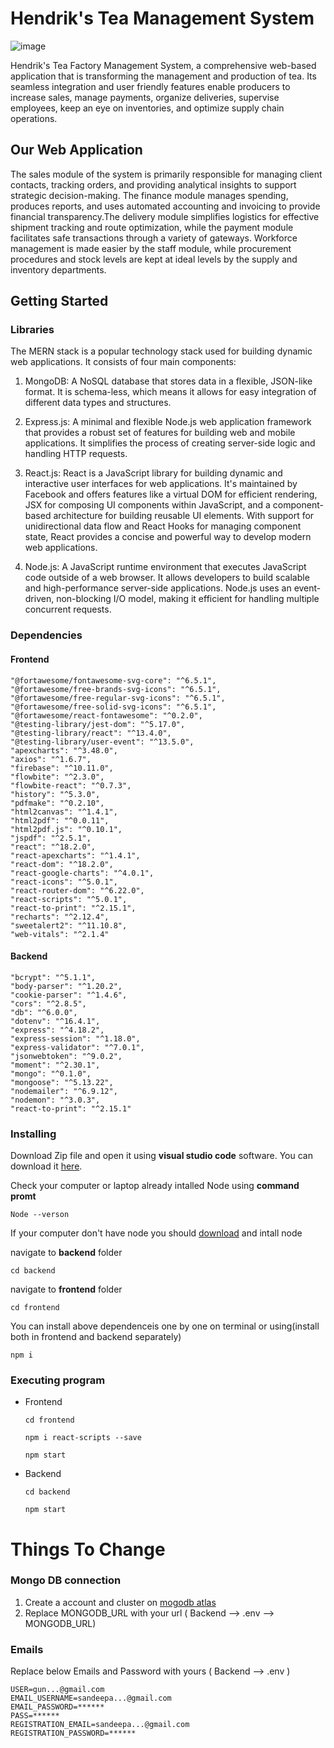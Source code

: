 # Hendrik's Tea Management System

![image](https://github.com/sandeepaMallawarachchi/ITP_Project/assets/126542051/157b32e1-e314-47e2-9cf6-896286e581f1)


Hendrik's Tea Factory Management System, a comprehensive web-based application that is transforming the management and production of tea. Its seamless integration and user friendly features enable producers to increase sales, manage payments, organize deliveries, supervise employees, keep an eye on inventories, and optimize supply chain operations.

## Our Web Application

The sales module of the system is primarily responsible for managing client contacts, tracking orders, and providing analytical insights to support strategic decision-making. The 
finance module manages spending, produces reports, and uses automated accounting and invoicing to provide financial transparency.The delivery module simplifies logistics for effective shipment tracking and route optimization, while the payment module facilitates safe transactions through a variety of gateways. Workforce management is made easier by the staff module, while procurement procedures and stock levels are kept at ideal levels by the supply and inventory departments.

## Getting Started

### Libraries


The MERN stack is a popular technology stack used for building dynamic web applications. It consists of four main components:

1. MongoDB: A NoSQL database that stores data in a flexible, JSON-like format. It is schema-less, which means it allows for easy integration of different data types and structures.

2. Express.js: A minimal and flexible Node.js web application framework that provides a robust set of features for building web and mobile applications. It simplifies the process of creating server-side logic and handling HTTP requests.

3. React.js: React is a JavaScript library for building dynamic and interactive user interfaces for web applications. It's maintained by Facebook and offers features like a virtual DOM for efficient rendering, JSX for composing UI components within JavaScript, and a component-based architecture for building reusable UI elements. With support for unidirectional data flow and React Hooks for managing component state, React provides a concise and powerful way to develop modern web applications.

4. Node.js: A JavaScript runtime environment that executes JavaScript code outside of a web browser. It allows developers to build scalable and high-performance server-side applications. Node.js uses an event-driven, non-blocking I/O model, making it efficient for handling multiple concurrent requests.

### Dependencies

#### Frontend

    "@fortawesome/fontawesome-svg-core": "^6.5.1",
    "@fortawesome/free-brands-svg-icons": "^6.5.1",
    "@fortawesome/free-regular-svg-icons": "^6.5.1",
    "@fortawesome/free-solid-svg-icons": "^6.5.1",
    "@fortawesome/react-fontawesome": "^0.2.0",
    "@testing-library/jest-dom": "^5.17.0",
    "@testing-library/react": "^13.4.0",
    "@testing-library/user-event": "^13.5.0",
    "apexcharts": "^3.48.0",
    "axios": "^1.6.7",
    "firebase": "^10.11.0",
    "flowbite": "^2.3.0",
    "flowbite-react": "^0.7.3",
    "history": "^5.3.0",
    "pdfmake": "^0.2.10",
    "html2canvas": "^1.4.1",
    "html2pdf": "^0.0.11",
    "html2pdf.js": "^0.10.1",
    "jspdf": "^2.5.1",
    "react": "^18.2.0",
    "react-apexcharts": "^1.4.1",
    "react-dom": "^18.2.0",
    "react-google-charts": "^4.0.1",
    "react-icons": "^5.0.1",
    "react-router-dom": "^6.22.0",
    "react-scripts": "^5.0.1",
    "react-to-print": "^2.15.1",
    "recharts": "^2.12.4",
    "sweetalert2": "^11.10.8",
    "web-vitals": "^2.1.4"

#### Backend

    "bcrypt": "^5.1.1",
    "body-parser": "^1.20.2",
    "cookie-parser": "^1.4.6",
    "cors": "^2.8.5",
    "db": "^6.0.0",
    "dotenv": "^16.4.1",
    "express": "^4.18.2",
    "express-session": "^1.18.0",
    "express-validator": "^7.0.1",
    "jsonwebtoken": "^9.0.2",
    "moment": "^2.30.1",
    "mongo": "^0.1.0",
    "mongoose": "^5.13.22",
    "nodemailer": "^6.9.12",
    "nodemon": "^3.0.3",
    "react-to-print": "^2.15.1"
    
### Installing

Download Zip file and open it using **visual studio code** software. You can download it [here](https://code.visualstudio.com/download).

Check your computer or laptop already intalled Node using **command promt**

    Node --verson

If your computer don't have node you should [download](https://nodejs.org/en) and intall node

navigate to **backend** folder

    cd backend
   
navigate to **frontend** folder

    cd frontend
   
You can install above dependenceis one by one on terminal or using(install both in frontend and backend separately)

    npm i

### Executing program

* Frontend
  ```
  cd frontend
  ```
  ```
  npm i react-scripts --save
  ```
  ```
  npm start
  ```
  
* Backend
  ```
  cd backend
  ```
  ```
  npm start
  ```

# Things To Change

### Mongo DB connection

1. Create a account and cluster on [mogodb atlas](https://www.mongodb.com/cloud/atlas/register)
2. Replace MONGODB_URL with your url ( Backend --> .env --> MONGODB_URL)

### Emails

Replace below Emails and Password with yours ( Backend --> .env )

    USER=gun...@gmail.com
    EMAIL_USERNAME=sandeepa...@gmail.com
    EMAIL_PASSWORD=******
    PASS=******
    REGISTRATION_EMAIL=sandeepa...@gmail.com
    REGISTRATION_PASSWORD=******
